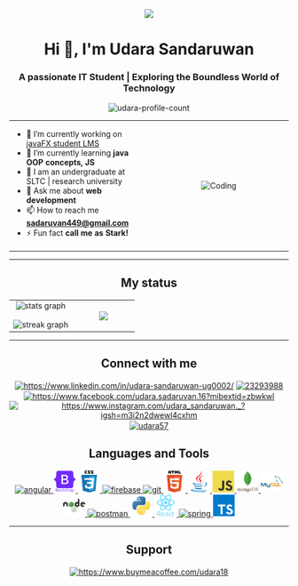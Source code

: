 <p align="center"><picture align="center"><img align="center" src = "https://github.com/7oSkaaa/7oSkaaa/blob/main/Images/about_me.gif?raw=true" width = 50px></picture></p>
<h1 align="center">Hi 👋, I'm Udara Sandaruwan</h1>
<h3 align="center">A passionate IT Student | Exploring the Boundless World of Technology</h3>

<p align="center"> <img src="https://komarev.com/ghpvc/?username=udara18&label=Profile%20views&color=0e75b6&style=flat" alt="udara-profile-count" /> </p>

<table align="center">
<tr border="none">
<td width="50%" align="left">
  
- 🔭 I’m currently working on <a href="https://localhost">javaFX student LMS</a>
- 🌱 I’m currently learning <strong>java OOP concepts, JS</strong>
- 📝 I am an undergraduate at SLTC | research university
- 💬 Ask me about <strong>web development</strong>
- 📫 How to reach me <strong>sadaruvan449@gmail.com</strong>
- ⚡ Fun fact <strong>call me as Stark!</strong>

</td>
<td width="50%" align="center">

  <img align="center" alt="Coding" width="450" src="https://media3.giphy.com/media/v1.Y2lkPTc5MGI3NjExYnF5bmJ6eXZ1MzhxcmZmczhiZHdlMzYzbHh5YTF3aXpheHR5dTB4MCZlcD12MV9pbnRlcm5hbF9naWZfYnlfaWQmY3Q9Zw/doXBzUFJRxpaUbuaqz/giphy.webp">
  
  </td>

</tr>
</table>

<hr>

<h2 align="center">My status</h2>
<p align="center">
<table align="center">
<tr border="none">
<td width="50%" align="center">
  
  <img src="https://github-readme-stats.vercel.app/api?username=udara18&hide_title=false&hide_rank=false&show_icons=true&include_all_commits=true&count_private=true&disable_animations=false&theme=dracula&locale=en&hide_border=true" height="150" alt="stats graph"  />
  <br></br>
  <img src="https://streak-stats.demolab.com?user=udara18&locale=en&mode=daily&theme=dracula&hide_border=true&border_radius=5" height="150" alt="streak graph"  />
</td>
<td width="50%" align="center">

  <img  align="center"  src="https://github-readme-stats.anuraghazra1.vercel.app/api/top-langs/?username=udara18&theme=dark&hide_border=false&no-bg=true&no-frame=true&langs_count=10"/>
  
  </td>
</tr>
</table>

<hr>
<h2 align="center">Connect with me</h2>
<p align="center">
<a href="https://www.linkedin.com/in/udara-sandaruwan-ug0002/" target="blank"><img align="center" src="https://raw.githubusercontent.com/rahuldkjain/github-profile-readme-generator/master/src/images/icons/Social/linked-in-alt.svg" alt="https://www.linkedin.com/in/udara-sandaruwan-ug0002/" height="30" width="40" /></a>
<a href="https://stackoverflow.com/users/24668489" target="blank"><img align="center" src="https://raw.githubusercontent.com/rahuldkjain/github-profile-readme-generator/master/src/images/icons/Social/stack-overflow.svg" alt="23293988" height="30" width="40" /></a>
<a href="https://fb.com/https://www.facebook.com/udara.sadaruvan.16?mibextid=zbwkwl" target="blank"><img align="center" src="https://raw.githubusercontent.com/rahuldkjain/github-profile-readme-generator/master/src/images/icons/Social/facebook.svg" alt="https://www.facebook.com/udara.sadaruvan.16?mibextid=zbwkwl" height="30" width="40" /></a>
<a href="https://instagram.com/https://www.instagram.com/udara_sandaruwan._?igsh=m3i2n2dwewl4cxhm" target="blank"><img align="center" src="https://raw.githubusercontent.com/rahuldkjain/github-profile-readme-generator/master/src/images/icons/Social/instagram.svg" alt="https://www.instagram.com/udara_sandaruwan._?igsh=m3i2n2dwewl4cxhm" height="30" width="40" /></a>
<a href="https://discord.gg/udara57" target="blank"><img align="center" src="https://raw.githubusercontent.com/rahuldkjain/github-profile-readme-generator/master/src/images/icons/Social/discord.svg" alt="udara57" height="30" width="40" /></a>
</p>

<h2 align="center">Languages and Tools</h2>
<p align="center"> <a href="https://angular.io" target="_blank" rel="noreferrer"> <img src="https://angular.io/assets/images/logos/angular/angular.svg" alt="angular" width="40" height="40"/> </a> <a href="https://getbootstrap.com" target="_blank" rel="noreferrer"> <img src="https://raw.githubusercontent.com/devicons/devicon/master/icons/bootstrap/bootstrap-plain-wordmark.svg" alt="bootstrap" width="40" height="40"/> </a> <a href="https://www.w3schools.com/css/" target="_blank" rel="noreferrer"> <img src="https://raw.githubusercontent.com/devicons/devicon/master/icons/css3/css3-original-wordmark.svg" alt="css3" width="40" height="40"/> </a> <a href="https://firebase.google.com/" target="_blank" rel="noreferrer"> <img src="https://www.vectorlogo.zone/logos/firebase/firebase-icon.svg" alt="firebase" width="40" height="40"/> </a> <a href="https://git-scm.com/" target="_blank" rel="noreferrer"> <img src="https://www.vectorlogo.zone/logos/git-scm/git-scm-icon.svg" alt="git" width="40" height="40"/> </a> <a href="https://www.w3.org/html/" target="_blank" rel="noreferrer"> <img src="https://raw.githubusercontent.com/devicons/devicon/master/icons/html5/html5-original-wordmark.svg" alt="html5" width="40" height="40"/> </a> <a href="https://www.java.com" target="_blank" rel="noreferrer"> <img src="https://raw.githubusercontent.com/devicons/devicon/master/icons/java/java-original.svg" alt="java" width="40" height="40"/> </a> <a href="https://developer.mozilla.org/en-US/docs/Web/JavaScript" target="_blank" rel="noreferrer"> <img src="https://raw.githubusercontent.com/devicons/devicon/master/icons/javascript/javascript-original.svg" alt="javascript" width="40" height="40"/> </a> <a href="https://www.mongodb.com/" target="_blank" rel="noreferrer"> <img src="https://raw.githubusercontent.com/devicons/devicon/master/icons/mongodb/mongodb-original-wordmark.svg" alt="mongodb" width="40" height="40"/> </a> <a href="https://www.mysql.com/" target="_blank" rel="noreferrer"> <img src="https://raw.githubusercontent.com/devicons/devicon/master/icons/mysql/mysql-original-wordmark.svg" alt="mysql" width="40" height="40"/> </a> <a href="https://nodejs.org" target="_blank" rel="noreferrer"> <img src="https://raw.githubusercontent.com/devicons/devicon/master/icons/nodejs/nodejs-original-wordmark.svg" alt="nodejs" width="40" height="40"/> </a> <a href="https://postman.com" target="_blank" rel="noreferrer"> <img src="https://www.vectorlogo.zone/logos/getpostman/getpostman-icon.svg" alt="postman" width="40" height="40"/> </a> <a href="https://www.python.org" target="_blank" rel="noreferrer"> <img src="https://raw.githubusercontent.com/devicons/devicon/master/icons/python/python-original.svg" alt="python" width="40" height="40"/> </a> <a href="https://reactjs.org/" target="_blank" rel="noreferrer"> <img src="https://raw.githubusercontent.com/devicons/devicon/master/icons/react/react-original-wordmark.svg" alt="react" width="40" height="40"/> </a> <a href="https://spring.io/" target="_blank" rel="noreferrer"> <img src="https://www.vectorlogo.zone/logos/springio/springio-icon.svg" alt="spring" width="40" height="40"/> </a> <a href="https://www.typescriptlang.org/" target="_blank" rel="noreferrer"> <img src="https://raw.githubusercontent.com/devicons/devicon/master/icons/typescript/typescript-original.svg" alt="typescript" width="40" height="40"/> </a> </p>
<hr>

<h2 align="center">Support</h2>
<p align="center"><a href="https://www.buymeacoffee.com/udara18"> <img align="center" src="https://cdn.buymeacoffee.com/buttons/v2/default-yellow.png" height="50" width="210" alt="https://www.buymeacoffee.com/udara18" /></a></p>
<br><br>
